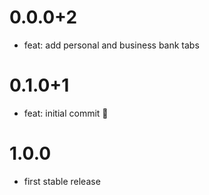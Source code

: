 # 0.0.0+2

- feat: add personal and business bank tabs

# 0.1.0+1

- feat: initial commit 🎉

# 1.0.0

- first stable release
